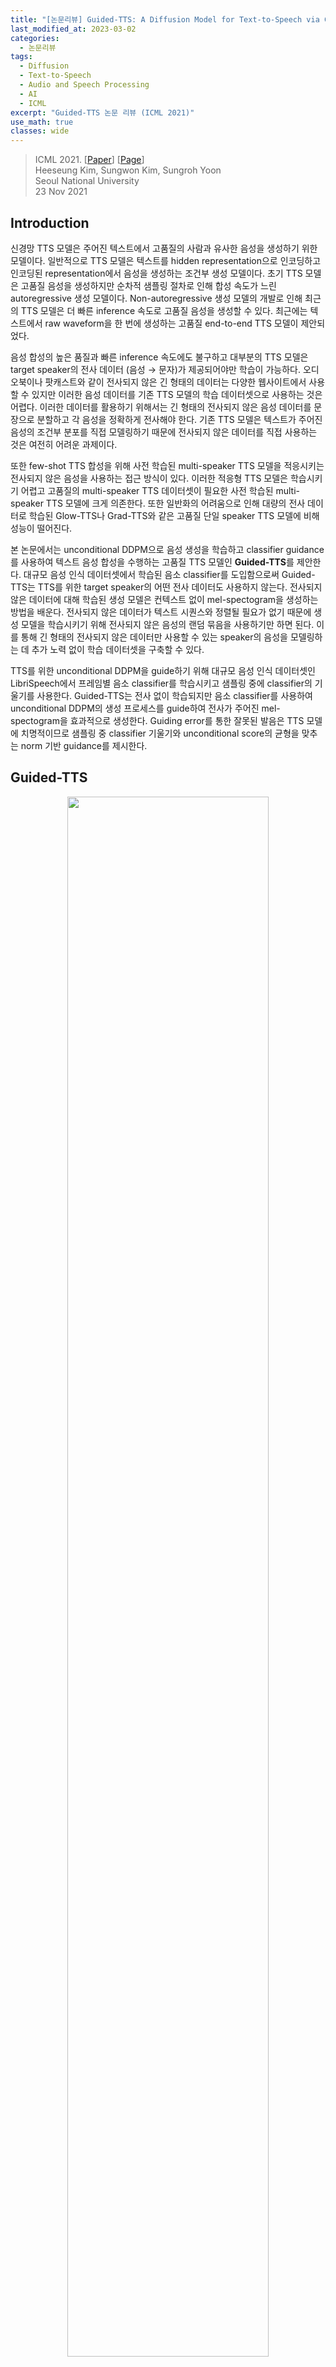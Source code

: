 ```yaml
---
title: "[논문리뷰] Guided-TTS: A Diffusion Model for Text-to-Speech via Classifier Guidance"
last_modified_at: 2023-03-02
categories:
  - 논문리뷰
tags:
  - Diffusion
  - Text-to-Speech
  - Audio and Speech Processing
  - AI
  - ICML
excerpt: "Guided-TTS 논문 리뷰 (ICML 2021)"
use_math: true
classes: wide
---
```


> ICML 2021. [[Paper](https://arxiv.org/abs/2111.11755)] [[Page](https://ksw0306.github.io/guided-tts-demo/)]  
> Heeseung Kim, Sungwon Kim, Sungroh Yoon  
> Seoul National University  
> 23 Nov 2021  

## Introduction
신경망 TTS 모델은 주어진 텍스트에서 고품질의 사람과 유사한 음성을 생성하기 위한 모델이다. 일반적으로 TTS 모델은 텍스트를 hidden representation으로 인코딩하고 인코딩된 representation에서 음성을 생성하는 조건부 생성 모델이다. 초기 TTS 모델은 고품질 음성을 생성하지만 순차적 샘플링 절차로 인해 합성 속도가 느린 autoregressive 생성 모델이다. Non-autoregressive 생성 모델의 개발로 인해 최근의 TTS 모델은 더 빠른 inference 속도로 고품질 음성을 생성할 수 있다. 최근에는 텍스트에서 raw waveform을 한 번에 생성하는 고품질 end-to-end TTS 모델이 제안되었다.

음성 합성의 높은 품질과 빠른 inference 속도에도 불구하고 대부분의 TTS 모델은 target speaker의 전사 데이터 (음성 → 문자)가 제공되어야만 학습이 가능하다. 오디오북이나 팟캐스트와 같이 전사되지 않은 긴 형태의 데이터는 다양한 웹사이트에서 사용할 수 있지만 이러한 음성 데이터를 기존 TTS 모델의 학습 데이터셋으로 사용하는 것은 어렵다. 이러한 데이터를 활용하기 위해서는 긴 형태의 전사되지 않은 음성 데이터를 문장으로 분할하고 각 음성을 정확하게 전사해야 한다. 기존 TTS 모델은 텍스트가 주어진 음성의 조건부 분포를 직접 모델링하기 때문에 전사되지 않은 데이터를 직접 사용하는 것은 여전히 어려운 과제이다. 

또한 few-shot TTS 합성을 위해 사전 학습된 multi-speaker TTS 모델을 적응시키는 전사되지 않은 음성을 사용하는 접근 방식이 있다. 이러한 적응형 TTS 모델은 학습시키기 어렵고 고품질의 multi-speaker TTS 데이터셋이 필요한 사전 학습된 multi-speaker TTS 모델에 크게 의존한다. 또한 일반화의 어려움으로 인해 대량의 전사 데이터로 학습된 Glow-TTS나 Grad-TTS와 같은 고품질 단일 speaker TTS 모델에 비해 성능이 떨어진다.

본 논문에서는 unconditional DDPM으로 음성 생성을 학습하고 classifier guidance를 사용하여 텍스트 음성 합성을 수행하는 고품질 TTS 모델인 **Guided-TTS**를 제안한다. 대규모 음성 인식 데이터셋에서 학습된 음소 classifier를 도입함으로써 Guided-TTS는 TTS를 위한 target speaker의 어떤 전사 데이터도 사용하지 않는다. 전사되지 않은 데이터에 대해 학습된 생성 모델은 컨텍스트 없이 mel-spectogram을 생성하는 방법을 배운다. 전사되지 않은 데이터가 텍스트 시퀀스와 정렬될 필요가 없기 때문에 생성 모델을 학습시키기 위해 전사되지 않은 음성의 랜덤 묶음을 사용하기만 하면 된다. 이를 통해 긴 형태의 전사되지 않은 데이터만 사용할 수 있는 speaker의 음성을 모델링하는 데 추가 노력 없이 학습 데이터셋을 구축할 수 있다. 

TTS를 위한 unconditional DDPM을 guide하기 위해 대규모 음성 인식 데이터셋인 LibriSpeech에서 프레임별 음소 classifier를 학습시키고 샘플링 중에 classifier의 기울기를 사용한다. Guided-TTS는 전사 없이 학습되지만 음소 classifier를 사용하여 unconditional DDPM의 생성 프로세스를 guide하여 전사가 주어진 mel-spectogram을 효과적으로 생성한다. Guiding error를 통한 잘못된 발음은 TTS 모델에 치명적이므로 샘플링 중 classifier 기울기와 unconditional score의 균형을 맞추는 norm 기반 guidance를 제시한다.

## Guided-TTS
<center><img src='{{"/assets/img/guided-tts/guided-tts-fig1.webp" | relative_url}}' width="80%"></center>
<br>
Guided-TTS는 4개의 모듈로 구성된다.

1. Unconditional DDPM
2. Phoneme(음소) classifier
3. Duration predictor
4. Speaker encoder

### 1. Unconditional DDPM
Unconditional DDPM은 전사 없이 음성 $P_X$의 unconditional한 분포를 모델링한다. 단일 target speaker $S$의 전사되지 않은 음성 데이터를 diffusion model의 학습 데이터로 사용하여 speaker $S$에 대한 TTS를 구축한다. Diffusion model은 전사 없이 학습하므로 학습 샘플을 전사와 정렬할 필요가 없다. 따라서 Guided-TTS가 $S$에 대해 긴 형태의 전사되지 않은 데이터만 사용할 수 있는 경우 전사되지 않은 음성 데이터의 랜덤 묶음 학습 데이터를 사용한다. 

Mel-spectogram $X = X_0$가 주어지면 다음과 같은 forward process는 점진적으로 데이터를 noise로 손상시킨다.

$$
\begin{equation}
dX_t = - \frac{1}{2} X_t \beta_t dt + \sqrt{\beta_t} dW_t
\end{equation}
$$

그리고 unconditional score $\nabla_{X_t} \log p(X_t)$를 각 timestep $t$에 대하여 추정하는 reverse process를 근사한다.

$$
\begin{equation}
dX_t = (-\frac{1}{2} X_t - \nabla_{X_t} \log p_t (X_t)) \beta_t dt + \sqrt{\beta_t} d \tilde{W}_t
\end{equation}
$$

각 iteration에서 $X_t, t \in [0, 1]$가 mel-spectogram $X_0$로부터 샘플링된다. 

$$
\begin{equation}
X_t \vert X_0 \sim \mathcal{N} (\rho (X_0, t), \lambda (t))
\end{equation}
$$

Score는 신경망 $s_\theta (X_t, t)$로 parameterize된다. 목적 함수는 다음과 같다.

$$
\begin{equation}
L(\theta) = \mathbb{E}_{t, X_0, \epsilon_t} [\| s_\theta (X_t, t) + \lambda (t)^{-1} \epsilon_t \|_2^2 ]
\end{equation}
$$

Grad-TTS와 비슷하게 저자들은 mel-spectogram을 채널이 1개인 2D 이미지로 생각하며 U-Net 아키텍처를 사용한다. DDPM에서 32$\times$32 이미지에 적용된 아키텍처와 같은 크기의 아키텍처를 사용하며, 이를 통해 어떠한 텍스트 정보 없이 long-term dependency를 캡처한다. 반면 Grad-TTS는 조건부 분포 모델링을 위해 더 작은 아키텍처를 사용한다. 

### 2. Text-to-Speech via Classifier Guidance
TTS 합성을 위해 frame-wise phoneme classifier를 도입하고 classifier guidance를 사용하여 unconditional DDPM을 guide한다. Classifier guidance를 통한 TTS는 텍스트 정보를 컨디셔닝하여 음성의 생성적 모델링을 분리한다. 이는 phoneme classifier를 위해 noisy한 음성 인식 데이터셋을 학습 데이터로 활용할 수 있게 하며, 기존 TTS 모델에서는 어려운 일이다. 

주어진 텍스트로 mel-spectogram을 생성하기 위해서 duration predictor가 각 텍스트 토큰의 duration을 출력하고, 전사 $y$를 프레임 레벨의 음소 레이블 $\tilde{y}$로 확장한다. 그런 다음 $\tilde{y}$와 같은 길이로 랜덤 noise $X_T$를 표준 정규 분포에서 샘플링한 후, 조건부 score로 조건부 샘플을 생성할 수 있다. 

아래와 같은 식으로 조건부 score를 예측할 수 있다.

$$
\begin{aligned}
\nabla_{X_t} \log p(X_t \vert \hat{y}, spk = S) &= \nabla_{X_t} \log p_\theta (X_t \vert spk = S) \\
&+ \nabla_{X_t} \log p_\phi (\hat{y} \vert X_t, spk = S)
\end{aligned}
$$

우변의 첫번쨰 항은 unconditional DDPM에서 얻어 지고, 두번쨰 항은 phoneme classifier로 계산할 수 있다. 즉, unconditional한 생성 모델에 phoneme classifier의 기울기를 더해 TTS 모델을 구축할 수 있다. 

임의의 target speaker $S$로 unconditional DDPM을 guide하려면, phoneme classifier와 duration predictor는 대규모 음성 인식 데이터셋에서 학습되어야 하고 모르는 speaker $S$에 대한 더 나은 일반화를 위해 speaker-dependent한 모듈로 디자인되어야 한다. 본 논문에서는 사전 학습된 speaker verification network에서 추출한 speaker embedding을 두 모듈에 조건으로 제공한다. 

#### Phoneme Classifier
Phoneme classifier는 입력 mel-spectogram의 각 프레임에 대응되는 음소를 인식하도록 대규모 음성 인식 데이터셋에서 학습된다. Frame-wise phoneme classifier를 학습하기 위해 전사와 음성을 forced alignment tool인 Montreal Forced Aligner (MFA)로 align하고 프레임 레벨의 음소 레이블 $\tilde{y}$를 추출한다. Phoneme classifier는 손상된 mel-spectogram $X_t$를 $\hat{y}$로 분류하도록 학습된다. 학습 목적 함수는 출력 확률과 $\hat{y}$ 사이의 cross-entropy의 기대값을 최소화하도록 한다. 

본 논문은 WaveNet과 비슷한 아키텍처를 phoneme classifier로 사용하며, time embedding $e_t$는 글로벌한 조건으로 사용되어 $X_t$의 noise 레벨에 대한 정보를 제공한다. Speaker-dependent한 분류를 위해 speaker encoder에서 얻은 speaker embedding $e_S$를 글로벌한 조건으로 사용한다. 

#### Duration Predictor
Duration predictor는 주어진 텍스트 시퀀스 $y$의 각 텍스트 토큰의 duration을 예측하는 모듈이다. 각 텍스트 토큰의 duration label은 phoneme classifier와 같은 데이터로 학습된 MFA로 추출한다. Duration predictor는 duration label과 추정된 duration 사이의 L2 loss를 로그 도메인에서 최소화하여 학습되며, inference 시에는 추정된 duration을 반올림하여 사용한다. Duration predictor의 아키텍처는 Glow-TTS의 아키텍처를 사용한다. Text embedding과 speaker embedding $e_S$를 concat하여 speaker-dependent duration을 예측한다. 

#### Speaker Encoder
Speaker encoder는 입력 mel-spectogram에서 speaker 정보를 인코딩하고 speaker embedding $e_S$를 출력한다. Speaker encoder는 speaker verification 데이터셋으로 GE2E loss로 학습되며, speaker encoder를 사용하여 speaker-dependent한 모듈을 컨디셔닝한다. 각 학습 데이터의 깨끗한 mel-spectogram $X_0$에서 $e_S$를 추출한다. Guidance를 위해 target speaker $S$ 전사되지 않은 음성의 speaker embedding을 평균화하고 정규화하여 $e_S$를 추출한다. 

### 3. Norm-Based Guidance
<center><img src='{{"/assets/img/guided-tts/guided-tts-algo1.webp" | relative_url}}' width="50%"></center>
<br>
앞에서는 classifier의 기울기 $\nabla_{X_t} \log p_\phi (\hat{y} \vert X_t, spk = S)$를 gradient scale $s$로 스케일링하였다. 하지만, unconditional DDPM을 frame-wise phoneme classifier로 guide하면 $t = 0$ 근처에서 unconditional score의 norm이 갑자기 증가한다. 즉, 데이터 $X_0$에 가까울수록 phoneme classifier가 DDPM의 생성 프로세스에 적은 영향을 준다. 다양한 수의 gradient scale을 사용하여 샘플을 생성하는 실험은 모든 경우에 대해 텍스트가 주어진 샘플을 잘못 발음하는 결과를 낳았다고 한다. 

여기서 저자들은 unconditional DDPM을 $\tilde{y}$를 조건으로 둔 음성 생성 측면에서 더 잘 guide하기 위한 norm-based guidance를 제안한다. Norm-based guidance는 score가 급격하게 증가함에 따라 기울기의 영향이 미미해지는 것을 방지하기 위해 score의 norm에 비례하여 classifier 기울기의 norm을 스케일링하는 방법이다. 스케일링된 기울기의 norm과 score의 norm 사이의 비율은 gradient scale $s$로 정의된다. $s$를 조정하여 classifier 기울기가 unconditional DDPM의 guidance에 얼마나 기여하는지 확인할 수 있다. 또한 DDPM을 guide할 때 temperature parameter $\tau$를 사용한다. $\tau$를 1보다 큰 값으로 조정하면 고품질 mel-spectogram을 생성하는 데 도움이 된다. 

## Experiments
- 데이터셋
  - Speaker-dependent phoneme classifier & Duration predictor: LibriSpeech (982시간, 2484 speakers)
  - Speaker encoder: VoxCeleb2 (1M utterances, 6112 speakers)
  - Model comparison: LJSpeech
- Training Details
  - 오픈소스 소프트웨어로 텍스트를 International Phonetic Alphabet (IPA) phoneme 시퀀스로 변환
  - mel-spectrogram 추출에는 Glow-TTS와 같은 hyperparameter 사용
  - 모든 모듈은 Adam optimizer (learning rate 0.0001)로 학습
  - beta schedule: $\beta_0 = 0.05, \beta_1 = 20$

### 1. Model Comparison
저자들은 Amazon Mechanical Turk를 사용하여 LJSpeech에서 5-scale mean opinion score (MOS)를 측정하였다. 생성된 샘플이 텍스트를 잘 반영하는 지 확인하기 위해 Character Error Rate (CER)을 사용한다. MOS와 CER 모두 50개의 샘플을 랜덤하게 선택하여 평가하였다. 

다음은 다양한 TTS 모델과 MOS, CES를 비교한 것이다. "GT MEL"은 ground-truth mel-spectogram을 HiFi-GAN으로 복원한 것을 의미한다. 

<center><img src='{{"/assets/img/guided-tts/guided-tts-table1.webp" | relative_url}}' width="50%"></center>
<br>
Guided-TTS가 LJSpeech의 전사 없이 고품질의 음성을 합성할 수 있음을 확인할 수 있다. 

### 2. Generalization to Diverse Datasets
저자들은 전사가 되지 않은 음성만 있는 상황에서의 음성 생성과 일반화 능력을 평가하고자 하였다. 기존의 TTS 모델이 학습을 위해 전사 데이터가 불가피하게 필요하므로 사전 학습된 ASR 모델로 전사를 추출하여 입력으로 주었다. 

다음은 다양한 데이터셋에 대한 5-scale MOS이다. 

<center><img src='{{"/assets/img/guided-tts/guided-tts-table2.webp" | relative_url}}' width="50%"></center>

### 3. Analysis
#### Norm-based Guidance
저자들은 기존의 classifier guidance와 본 논문에서 제안한 norm-based classifier guidance를 비교하여 실험하였으며, 그 결과는 다음 그래프와 같다. 

<center><img src='{{"/assets/img/guided-tts/guided-tts-fig2.webp" | relative_url}}' width="40%"></center>
<br>
기존 guidance를 사용하여 생성한 샘플은 기존 TTS 모델보다 CER이 나빴으며, 이는 TTS에 적합하지 않음을 의미한다. 반면 본 논문의 guidance는 기존 TTS 모델과 비슷하게 주어진 텍스트 문장에 대하여 샘플을 정확하게 생성한다. Gradient scale이 너무 작으면 classifier guidance의 효과가 거의 없으며 주어진 텍스트를 반영하지 못한다. 반면 gradient scale이 너무 크면 샘플의 품질이 악화된다. 

#### Amount of Data for Phoneme Classifier 
다음은 phoneme classifier를 학습하는 데 사용되는 LibriSpeech 데이터의 양에 따른 CER을 나타낸 표와 classification 정확도를 나타낸 그래프이다. 

<center><img src='{{"/assets/img/guided-tts/guided-tts-table3.webp" | relative_url}}' width="45%"></center>
<center><img src='{{"/assets/img/guided-tts/guided-tts-fig3.webp" | relative_url}}' width="42%"></center>
<br>
Phoneme classification을 위한 데이터의 양이 증가할수록 Guided-TTS의 발음이 개선되는 것을 확인할 수 있다. 따라서 더 큰 규모의 ASR 데이터셋을 사용하여 학습하면 Guided-TTS의 성능을 더 개선할 수 있다. 